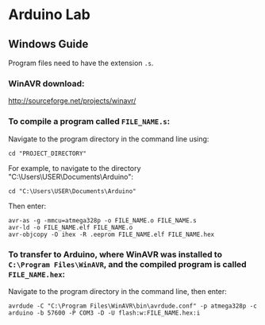 # Arduino Lab

## Windows Guide

Program files need to have the extension `.s`.

### WinAVR download:
http://sourceforge.net/projects/winavr/

### To compile a program called `FILE_NAME.s`:
Navigate to the program directory in the command line using:
```
cd "PROJECT_DIRECTORY"
```

For example, to navigate to the directory "C:\Users\USER\Documents\Arduino":
```
cd "C:\Users\USER\Documents\Arduino"
```

Then enter:
```
avr-as -g -mmcu=atmega328p -o FILE_NAME.o FILE_NAME.s
avr-ld -o FILE_NAME.elf FILE_NAME.o
avr-objcopy -O ihex -R .eeprom FILE_NAME.elf FILE_NAME.hex
```

### To transfer to Arduino, where WinAVR was installed to `C:\Program Files\WinAVR`, and the compiled program is called `FILE_NAME.hex`:
Navigate to the program directory in the command line, then enter:
```
avrdude -C "C:\Program Files\WinAVR\bin\avrdude.conf" -p atmega328p -c arduino -b 57600 -P COM3 -D -U flash:w:FILE_NAME.hex:i
```
